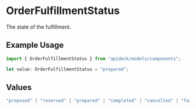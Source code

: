 # OrderFulfillmentStatus

The state of the fulfillment.

## Example Usage

```typescript
import { OrderFulfillmentStatus } from "apideck/models/components";

let value: OrderFulfillmentStatus = "prepared";
```

## Values

```typescript
"proposed" | "reserved" | "prepared" | "completed" | "cancelled" | "failed" | "other"
```
